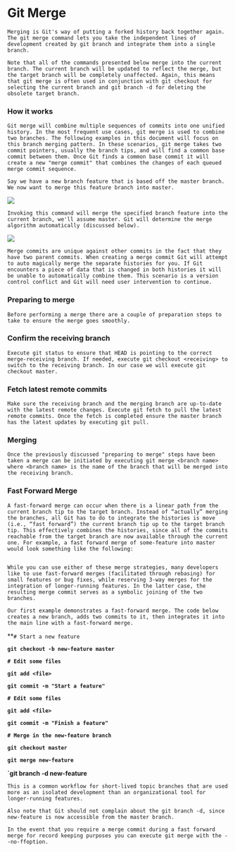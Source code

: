# Git Merge
 
 `Merging is Git's way of putting a forked history back together again. The git merge command lets you take the independent lines of development created by git branch and integrate them into a single branch.`

`Note that all of the commands presented below merge into the current branch. The current branch will be updated to reflect the merge, but the target branch will be completely unaffected. Again, this means that git merge is often used in conjunction with git checkout for selecting the current branch and git branch -d for deleting the obsolete target branch.`

### How it works

`Git merge will combine multiple sequences of commits into one unified history. In the most frequent use cases, git merge is used to combine two branches. The following examples in this document will focus on this branch merging pattern. In these scenarios, git merge takes two commit pointers, usually the branch tips, and will find a common base commit between them. Once Git finds a common base commit it will create a new "merge commit" that combines the changes of each queued merge commit sequence.`

`Say we have a new branch feature that is based off the master branch. We now want to merge this feature branch into master.`

<img src="https://wac-cdn.atlassian.com/dam/jcr:86eba9ec-9391-45ea-800a-948cec1f2ed7/Branch-2.png?cdnVersion=1118"/>

`Invoking this command will merge the specified branch feature into the current branch, we'll assume master. Git will determine the merge algorithm automatically (discussed below).`

<img src="https://wac-cdn.atlassian.com/dam/jcr:83323200-3c57-4c29-9b7e-e67e98745427/Branch-1.png?cdnVersion=1118"/>

`Merge commits are unique against other commits in the fact that they have two parent commits. When creating a merge commit Git will attempt to auto magically merge the separate histories for you. If Git encounters a piece of data that is changed in both histories it will be unable to automatically combine them. This scenario is a version control conflict and Git will need user intervention to continue. `

### Preparing to merge

`Before performing a merge there are a couple of preparation steps to take to ensure the merge goes smoothly.`

### Confirm the receiving branch

`Execute git status to ensure that HEAD is pointing to the correct merge-receiving branch. If needed, execute git checkout <receiving> to switch to the receiving branch. In our case we will execute git checkout master.`

### Fetch latest remote commits

`Make sure the receiving branch and the merging branch are up-to-date with the latest remote changes. Execute git fetch to pull the latest remote commits. Once the fetch is completed ensure the master branch has the latest updates by executing git pull.`

### Merging

`Once the previously discussed "preparing to merge" steps have been taken a merge can be initiated by executing git merge <branch name> where <branch name> is the name of the branch that will be merged into the receiving branch.`

### Fast Forward Merge

`A fast-forward merge can occur when there is a linear path from the current branch tip to the target branch. Instead of “actually” merging the branches, all Git has to do to integrate the histories is move (i.e., “fast forward”) the current branch tip up to the target branch tip. This effectively combines the histories, since all of the commits reachable from the target branch are now available through the current one. For example, a fast forward merge of some-feature into master would look something like the following:`

<img src="https://wac-cdn.atlassian.com/dam/jcr:b87df050-2a3a-4f17-bb80-43c5217b4947/07%20(1).svg?cdnVersion=1118" loading="lazy" alt="">

`While you can use either of these merge strategies, many developers like to use fast-forward merges (facilitated through rebasing) for small features or bug fixes, while reserving 3-way merges for the integration of longer-running features. In the latter case, the resulting merge commit serves as a symbolic joining of the two branches.`

`Our first example demonstrates a fast-forward merge. The code below creates a new branch, adds two commits to it, then integrates it into the main line with a fast-forward merge.`

**`# Start a new feature`

**`git checkout -b new-feature master`**

**`# Edit some files`**

**`git add <file>`**

**`git commit -m "Start a feature"`**

**`# Edit some files`**

**`git add <file>`**

**`git commit -m "Finish a feature"`**

**`# Merge in the new-feature branch`**

**`git checkout master`**

**`git merge new-feature`**

**`git branch -d new-feature**

`This is a common workflow for short-lived topic branches that are used more as an isolated development than an organizational tool for longer-running features.`

`Also note that Git should not complain about the git branch -d, since new-feature is now accessible from the master branch.`

`In the event that you require a merge commit during a fast forward merge for record keeping purposes you can execute git merge with the --no-ffoption.`

